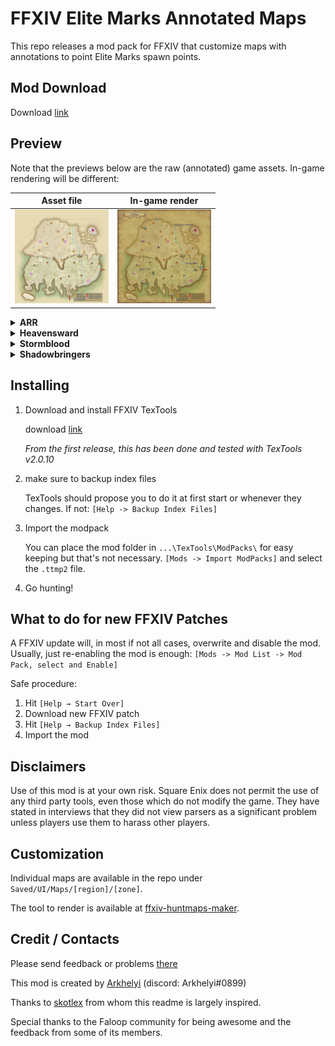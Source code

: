 # FFXIV Elite Marks Annotated Maps

This repo releases a mod pack for FFXIV that customize maps with annotations to point Elite Marks spawn points.

## Mod Download

Download [link](https://github.com/RKI027/ffxiv-huntmaps/releases)

## Preview

Note that the previews below are the raw (annotated) game assets. In-game rendering will be different:

<!-- markdownlint-disable -->

| Asset file | In-game render |
| :--------: | :------------: |
| <a href="https://raw.githubusercontent.com/RKI027/ffxiv-huntmaps/master/sample/kholusia-asset.png"><img src="https://raw.githubusercontent.com/RKI027/ffxiv-huntmaps/master/sample/kholusia-asset.png" width="150"/> | <a href="https://raw.githubusercontent.com/RKI027/ffxiv-huntmaps/master/sample/kholusia-in-game.png"><img src="https://raw.githubusercontent.com/RKI027/ffxiv-huntmaps/master/sample/kholusia-in-game.png" width="150"/> |

<details><summary><b>ARR</b></summary>

| Thanalan | La Noscea | The Black Shroud | Coerthas | Mor Dhona | 
| :---: | :---: | :---: | :---: | :---: | 
| <a href="https://raw.githubusercontent.com/RKI027/ffxiv-huntmaps/master/Saved/UI/Maps/Thanalan/Central Thanalan/w1f200_m.png"><img src="https://raw.githubusercontent.com/RKI027/ffxiv-huntmaps/master/Saved/UI/Maps/Thanalan/Central Thanalan/w1f200_m.png" width="150"/> |<a href="https://raw.githubusercontent.com/RKI027/ffxiv-huntmaps/master/Saved/UI/Maps/La Noscea/Eastern La Noscea/s1f301_m.png"><img src="https://raw.githubusercontent.com/RKI027/ffxiv-huntmaps/master/Saved/UI/Maps/La Noscea/Eastern La Noscea/s1f301_m.png" width="150"/> |<a href="https://raw.githubusercontent.com/RKI027/ffxiv-huntmaps/master/Saved/UI/Maps/The Black Shroud/Central Shroud/f1f100_m.png"><img src="https://raw.githubusercontent.com/RKI027/ffxiv-huntmaps/master/Saved/UI/Maps/The Black Shroud/Central Shroud/f1f100_m.png" width="150"/> |<a href="https://raw.githubusercontent.com/RKI027/ffxiv-huntmaps/master/Saved/UI/Maps/Coerthas/Coerthas Central Highlands/r1f100_m.png"><img src="https://raw.githubusercontent.com/RKI027/ffxiv-huntmaps/master/Saved/UI/Maps/Coerthas/Coerthas Central Highlands/r1f100_m.png" width="150"/> |<a href="https://raw.githubusercontent.com/RKI027/ffxiv-huntmaps/master/Saved/UI/Maps/Mor Dhona/Mor Dhona/l1f101_m.png"><img src="https://raw.githubusercontent.com/RKI027/ffxiv-huntmaps/master/Saved/UI/Maps/Mor Dhona/Mor Dhona/l1f101_m.png" width="150"/> |
| <a href="https://raw.githubusercontent.com/RKI027/ffxiv-huntmaps/master/Saved/UI/Maps/Thanalan/Eastern Thanalan/w1f300_m.png"><img src="https://raw.githubusercontent.com/RKI027/ffxiv-huntmaps/master/Saved/UI/Maps/Thanalan/Eastern Thanalan/w1f300_m.png" width="150"/> |<a href="https://raw.githubusercontent.com/RKI027/ffxiv-huntmaps/master/Saved/UI/Maps/La Noscea/Lower La Noscea/s1f200_m.png"><img src="https://raw.githubusercontent.com/RKI027/ffxiv-huntmaps/master/Saved/UI/Maps/La Noscea/Lower La Noscea/s1f200_m.png" width="150"/> |<a href="https://raw.githubusercontent.com/RKI027/ffxiv-huntmaps/master/Saved/UI/Maps/The Black Shroud/East Shroud/f1f200_m.png"><img src="https://raw.githubusercontent.com/RKI027/ffxiv-huntmaps/master/Saved/UI/Maps/The Black Shroud/East Shroud/f1f200_m.png" width="150"/> |   |    | 
| <a href="https://raw.githubusercontent.com/RKI027/ffxiv-huntmaps/master/Saved/UI/Maps/Thanalan/Northern Thanalan/w1f500_m.png"><img src="https://raw.githubusercontent.com/RKI027/ffxiv-huntmaps/master/Saved/UI/Maps/Thanalan/Northern Thanalan/w1f500_m.png" width="150"/> |<a href="https://raw.githubusercontent.com/RKI027/ffxiv-huntmaps/master/Saved/UI/Maps/La Noscea/Middle La Noscea/s1f100_m.png"><img src="https://raw.githubusercontent.com/RKI027/ffxiv-huntmaps/master/Saved/UI/Maps/La Noscea/Middle La Noscea/s1f100_m.png" width="150"/> |<a href="https://raw.githubusercontent.com/RKI027/ffxiv-huntmaps/master/Saved/UI/Maps/The Black Shroud/North Shroud/f1f400_m.png"><img src="https://raw.githubusercontent.com/RKI027/ffxiv-huntmaps/master/Saved/UI/Maps/The Black Shroud/North Shroud/f1f400_m.png" width="150"/> |   |    | 
| <a href="https://raw.githubusercontent.com/RKI027/ffxiv-huntmaps/master/Saved/UI/Maps/Thanalan/Southern Thanalan/w1f401_m.png"><img src="https://raw.githubusercontent.com/RKI027/ffxiv-huntmaps/master/Saved/UI/Maps/Thanalan/Southern Thanalan/w1f401_m.png" width="150"/> |<a href="https://raw.githubusercontent.com/RKI027/ffxiv-huntmaps/master/Saved/UI/Maps/La Noscea/Outer La Noscea/s1f600_m.png"><img src="https://raw.githubusercontent.com/RKI027/ffxiv-huntmaps/master/Saved/UI/Maps/La Noscea/Outer La Noscea/s1f600_m.png" width="150"/> |<a href="https://raw.githubusercontent.com/RKI027/ffxiv-huntmaps/master/Saved/UI/Maps/The Black Shroud/South Shroud/f1f300_m.png"><img src="https://raw.githubusercontent.com/RKI027/ffxiv-huntmaps/master/Saved/UI/Maps/The Black Shroud/South Shroud/f1f300_m.png" width="150"/> |   |    | 
| <a href="https://raw.githubusercontent.com/RKI027/ffxiv-huntmaps/master/Saved/UI/Maps/Thanalan/Western Thanalan/w1f100_m.png"><img src="https://raw.githubusercontent.com/RKI027/ffxiv-huntmaps/master/Saved/UI/Maps/Thanalan/Western Thanalan/w1f100_m.png" width="150"/> |<a href="https://raw.githubusercontent.com/RKI027/ffxiv-huntmaps/master/Saved/UI/Maps/La Noscea/Upper La Noscea/s1f500_m.png"><img src="https://raw.githubusercontent.com/RKI027/ffxiv-huntmaps/master/Saved/UI/Maps/La Noscea/Upper La Noscea/s1f500_m.png" width="150"/> |   |    |    | 
|    | <a href="https://raw.githubusercontent.com/RKI027/ffxiv-huntmaps/master/Saved/UI/Maps/La Noscea/Western La Noscea/s1f400_m.png"><img src="https://raw.githubusercontent.com/RKI027/ffxiv-huntmaps/master/Saved/UI/Maps/La Noscea/Western La Noscea/s1f400_m.png" width="150"/> |   |    |    |

</details>

<details><summary><b>Heavensward</b></summary>

| Coerthas | Dravania | Abalathia's Spine | 
| :---: | :---: | :---: | 
| <a href="https://raw.githubusercontent.com/RKI027/ffxiv-huntmaps/master/Saved/UI/Maps/Coerthas/Coerthas Western Highlands/r2f100_m.png"><img src="https://raw.githubusercontent.com/RKI027/ffxiv-huntmaps/master/Saved/UI/Maps/Coerthas/Coerthas Western Highlands/r2f100_m.png" width="150"/> |<a href="https://raw.githubusercontent.com/RKI027/ffxiv-huntmaps/master/Saved/UI/Maps/Dravania/The Dravanian Forelands/d2f100_m.png"><img src="https://raw.githubusercontent.com/RKI027/ffxiv-huntmaps/master/Saved/UI/Maps/Dravania/The Dravanian Forelands/d2f100_m.png" width="150"/> |<a href="https://raw.githubusercontent.com/RKI027/ffxiv-huntmaps/master/Saved/UI/Maps/Abalathia's Spine/Azys Lla/a2f200_m.png"><img src="https://raw.githubusercontent.com/RKI027/ffxiv-huntmaps/master/Saved/UI/Maps/Abalathia's Spine/Azys Lla/a2f200_m.png" width="150"/> |
|    | <a href="https://raw.githubusercontent.com/RKI027/ffxiv-huntmaps/master/Saved/UI/Maps/Dravania/The Dravanian Hinterlands/d2f200_m.png"><img src="https://raw.githubusercontent.com/RKI027/ffxiv-huntmaps/master/Saved/UI/Maps/Dravania/The Dravanian Hinterlands/d2f200_m.png" width="150"/> |<a href="https://raw.githubusercontent.com/RKI027/ffxiv-huntmaps/master/Saved/UI/Maps/Abalathia's Spine/The Sea of Clouds/a2f100_m.png"><img src="https://raw.githubusercontent.com/RKI027/ffxiv-huntmaps/master/Saved/UI/Maps/Abalathia's Spine/The Sea of Clouds/a2f100_m.png" width="150"/> |
|    | <a href="https://raw.githubusercontent.com/RKI027/ffxiv-huntmaps/master/Saved/UI/Maps/Dravania/The Churning Mists/d2f300_m.png"><img src="https://raw.githubusercontent.com/RKI027/ffxiv-huntmaps/master/Saved/UI/Maps/Dravania/The Churning Mists/d2f300_m.png" width="150"/> |   | 

</details>

<details><summary><b>Stormblood</b></summary>

| Gyr Abania | Othard | 
| :---: | :---: | 
| <a href="https://raw.githubusercontent.com/RKI027/ffxiv-huntmaps/master/Saved/UI/Maps/Gyr Abania/The Fringes/g3f100_m.png"><img src="https://raw.githubusercontent.com/RKI027/ffxiv-huntmaps/master/Saved/UI/Maps/Gyr Abania/The Fringes/g3f100_m.png" width="150"/> |<a href="https://raw.githubusercontent.com/RKI027/ffxiv-huntmaps/master/Saved/UI/Maps/Othard/The Azim Steppe/e3f300_m.png"><img src="https://raw.githubusercontent.com/RKI027/ffxiv-huntmaps/master/Saved/UI/Maps/Othard/The Azim Steppe/e3f300_m.png" width="150"/> |
| <a href="https://raw.githubusercontent.com/RKI027/ffxiv-huntmaps/master/Saved/UI/Maps/Gyr Abania/The Lochs/g3f300_m.png"><img src="https://raw.githubusercontent.com/RKI027/ffxiv-huntmaps/master/Saved/UI/Maps/Gyr Abania/The Lochs/g3f300_m.png" width="150"/> |<a href="https://raw.githubusercontent.com/RKI027/ffxiv-huntmaps/master/Saved/UI/Maps/Othard/The Ruby Sea/e3f100_m.png"><img src="https://raw.githubusercontent.com/RKI027/ffxiv-huntmaps/master/Saved/UI/Maps/Othard/The Ruby Sea/e3f100_m.png" width="150"/> |
| <a href="https://raw.githubusercontent.com/RKI027/ffxiv-huntmaps/master/Saved/UI/Maps/Gyr Abania/The Peaks/g3f200_m.png"><img src="https://raw.githubusercontent.com/RKI027/ffxiv-huntmaps/master/Saved/UI/Maps/Gyr Abania/The Peaks/g3f200_m.png" width="150"/> |<a href="https://raw.githubusercontent.com/RKI027/ffxiv-huntmaps/master/Saved/UI/Maps/Othard/Yanxia/e3f200_m.png"><img src="https://raw.githubusercontent.com/RKI027/ffxiv-huntmaps/master/Saved/UI/Maps/Othard/Yanxia/e3f200_m.png" width="150"/> |

</details>

<details><summary><b>Shadowbringers</b></summary>

| Norvrandt 1 | Norvrandt 2 | 
| :---: | :---: | 
| <a href="https://raw.githubusercontent.com/RKI027/ffxiv-huntmaps/master/Saved/UI/Maps/Norvrandt/Amh Araeng/n4f300_m.png"><img src="https://raw.githubusercontent.com/RKI027/ffxiv-huntmaps/master/Saved/UI/Maps/Norvrandt/Amh Araeng/n4f300_m.png" width="150"/> |<a href="https://raw.githubusercontent.com/RKI027/ffxiv-huntmaps/master/Saved/UI/Maps/Norvrandt/Lakeland/n4f100_m.png"><img src="https://raw.githubusercontent.com/RKI027/ffxiv-huntmaps/master/Saved/UI/Maps/Norvrandt/Lakeland/n4f100_m.png" width="150"/> |
| <a href="https://raw.githubusercontent.com/RKI027/ffxiv-huntmaps/master/Saved/UI/Maps/Norvrandt/Il Mheg/n4f400_m.png"><img src="https://raw.githubusercontent.com/RKI027/ffxiv-huntmaps/master/Saved/UI/Maps/Norvrandt/Il Mheg/n4f400_m.png" width="150"/> |<a href="https://raw.githubusercontent.com/RKI027/ffxiv-huntmaps/master/Saved/UI/Maps/Norvrandt/The Rak'tika Greatwood/n4f500_m.png"><img src="https://raw.githubusercontent.com/RKI027/ffxiv-huntmaps/master/Saved/UI/Maps/Norvrandt/The Rak'tika Greatwood/n4f500_m.png" width="150"/> |
| <a href="https://raw.githubusercontent.com/RKI027/ffxiv-huntmaps/master/Saved/UI/Maps/Norvrandt/Kholusia/n4f200_m.png"><img src="https://raw.githubusercontent.com/RKI027/ffxiv-huntmaps/master/Saved/UI/Maps/Norvrandt/Kholusia/n4f200_m.png" width="150"/> |<a href="https://raw.githubusercontent.com/RKI027/ffxiv-huntmaps/master/Saved/UI/Maps/Norvrandt/The Tempest/n4f600_m.png"><img src="https://raw.githubusercontent.com/RKI027/ffxiv-huntmaps/master/Saved/UI/Maps/Norvrandt/The Tempest/n4f600_m.png" width="150"/> |

</details>
<!-- markdownlint-enable -->

## Installing

1. Download and install FFXIV TexTools

   download [link](https://textools.dualwield.net)

   *From the first release, this has been done and tested with TexTools v2.0.10*

2. make sure to backup index files

   TexTools should propose you to do it at first start or whenever they changes.
   If not: `[Help -> Backup Index Files]`

3. Import the modpack

   You can place the mod folder in `...\TexTools\ModPacks\` for easy keeping but
   that's not necessary.
   `[Mods -> Import ModPacks]` and select the `.ttmp2` file.

4. Go hunting!

## What to do for new FFXIV Patches

A FFXIV update will, in most if not all cases, overwrite and disable the mod.
Usually, just re-enabling the mod is enough:
`[Mods -> Mod List -> Mod Pack, select and Enable]`

Safe procedure:

1. Hit `[Help → Start Over]`
2. Download new FFXIV patch
3. Hit `[Help → Backup Index Files]`
4. Import the mod

## Disclaimers

Use of this mod is at your own risk. Square Enix does not permit the use of
any third party tools, even those which do not modify the game. They have stated
in interviews that they did not view parsers as a significant problem unless players
use them to harass other players.

## Customization

Individual maps are available in the repo under `Saved/UI/Maps/[region]/[zone]`.

The tool to render is available at [ffxiv-huntmaps-maker](https://github.com/RKI027/ffxiv-huntmaps-maker).

## Credit / Contacts

Please send feedback or problems [there](https://github.com/RKI027/ffxiv-huntmaps/issues)

This mod is created by [Arkhelyi](https://github.com/RKI027) (discord: Arkhelyi#0899)

Thanks to [skotlex](https://github.com/skotlex/ffxiv-material-ui) from whom this
readme is largely inspired.

Special thanks to the Faloop community for being awesome and the feedback from
some of its members.
